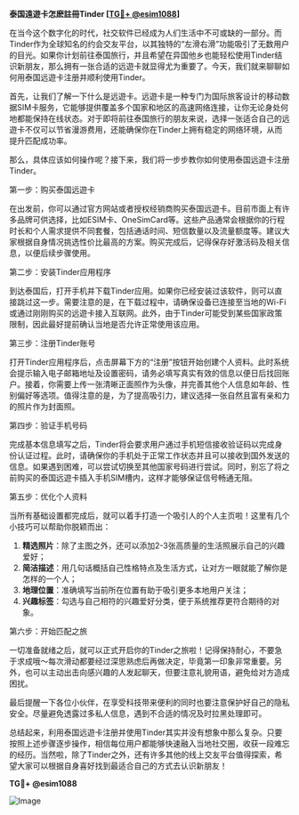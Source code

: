 **泰国遠遊卡怎麽註冊Tinder [[TG💪+ @esim1088](https://t.me/s/esim1088)]**

在当今这个数字化的时代，社交软件已经成为人们生活中不可或缺的一部分。而Tinder作为全球知名的约会交友平台，以其独特的“左滑右滑”功能吸引了无数用户的目光。如果你计划前往泰国旅行，并且希望在异国他乡也能轻松使用Tinder结识新朋友，那么拥有一张合适的远遊卡就显得尤为重要了。今天，我们就来聊聊如何用泰国远遊卡注册并顺利使用Tinder。

首先，让我们了解一下什么是远遊卡。远遊卡是一种专门为国际旅客设计的移动数据SIM卡服务，它能够提供覆盖多个国家和地区的高速网络连接，让你无论身处何地都能保持在线状态。对于即将前往泰国旅行的朋友来说，选择一张适合自己的远遊卡不仅可以节省漫游费用，还能确保你在Tinder上拥有稳定的网络环境，从而提升匹配成功率。

那么，具体应该如何操作呢？接下来，我们将一步步教你如何使用泰国远遊卡注册Tinder。

第一步：购买泰国远遊卡

在出发前，你可以通过官方网站或者授权经销商购买泰国远遊卡。目前市面上有许多品牌可供选择，比如ESIM卡、OneSimCard等。这些产品通常会根据你的行程时长和个人需求提供不同套餐，包括通话时间、短信数量以及流量额度等。建议大家根据自身情况挑选性价比最高的方案。购买完成后，记得保存好激活码及相关信息，以便后续步骤使用。

第二步：安装Tinder应用程序

到达泰国后，打开手机并下载Tinder应用。如果你已经安装过该软件，则可以直接跳过这一步。需要注意的是，在下载过程中，请确保设备已连接至当地的Wi-Fi或通过刚刚购买的远遊卡接入互联网。此外，由于Tinder可能受到某些国家政策限制，因此最好提前确认当地是否允许正常使用该应用。

第三步：注册Tinder账号

打开Tinder应用程序后，点击屏幕下方的“注册”按钮开始创建个人资料。此时系统会提示输入电子邮箱地址及设置密码，请务必填写真实有效的信息以便日后找回账户。接着，你需要上传一张清晰正面照作为头像，并完善其他个人信息如年龄、性别偏好等选项。值得注意的是，为了提高吸引力，建议选择一张自然且富有亲和力的照片作为封面照。

第四步：验证手机号码

完成基本信息填写之后，Tinder将会要求用户通过手机短信接收验证码以完成身份认证过程。此时，请确保你的手机处于正常工作状态并且可以接收到国外发送的信息。如果遇到困难，可以尝试切换至其他国家号码进行尝试。同时，别忘了将之前购买的泰国远遊卡插入手机SIM槽内，这样才能够保证信号畅通无阻。

第五步：优化个人资料

当所有基础设置都完成后，就可以着手打造一个吸引人的个人主页啦！这里有几个小技巧可以帮助你脱颖而出：

1. **精选照片**：除了主图之外，还可以添加2-3张高质量的生活照展示自己的兴趣爱好；
2. **简洁描述**：用几句话概括自己性格特点及生活方式，让对方一眼就能了解你是怎样的一个人；
3. **地理位置**：准确填写当前所在位置有助于吸引更多本地用户关注；
4. **兴趣标签**：勾选与自己相符的兴趣爱好分类，便于系统推荐更符合期待的对象。

第六步：开始匹配之旅

一切准备就绪之后，就可以正式开启你的Tinder之旅啦！记得保持耐心，不要急于求成哦～每次滑动都要经过深思熟虑后再做决定，毕竟第一印象非常重要。另外，也可以主动出击向感兴趣的人发起聊天，但要注意礼貌用语，避免给对方造成困扰。

最后提醒一下各位小伙伴，在享受科技带来便利的同时也要注意保护好自己的隐私安全。尽量避免透露过多私人信息，遇到不合适的情况及时拉黑处理即可。

总结起来，利用泰国远遊卡注册并使用Tinder其实并没有想象中那么复杂。只要按照上述步骤逐步操作，相信每位用户都能够快速融入当地社交圈，收获一段难忘的经历。当然啦，除了Tinder之外，还有许多其他的线上交友平台值得探索，希望大家可以根据自身喜好找到最适合自己的方式去认识新朋友！

**TG💪+ @esim1088**

![Image](https://i.postimg.cc/4NQfJmqS/Snipaste-2025-05-13-00-14-12.png)